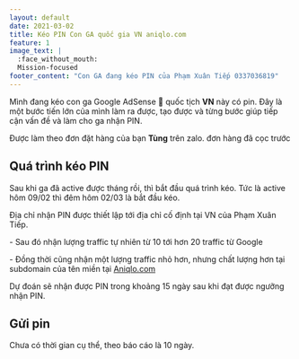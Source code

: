 ```yaml
---
layout: default
date: 2021-03-02
title: Kéo PIN Con GA quốc gia VN aniqlo.com
feature: 1
image_text: |
  :face_without_mouth:
  Mission-focused
footer_content: "Con GA đang kéo PIN của Phạm Xuân Tiếp 0337036819"
---
```


Mình đang kéo con ga Google AdSense 🚨 quốc tịch **VN** này có pin.
Đây là một bước tiến lớn của mình làm ra được, tạo được và từng bước giúp tiếp cận vấn đề và làm cho ga nhận PIN.

Được làm theo đơn đặt hàng của bạn **Tùng** trên zalo. đơn hàng đã cọc trước

## Quá trình kéo PIN

Sau khi ga đã active được tháng rồi, thì bắt đầu quá trình kéo.
Tức là active hôm 09/02 thì đêm hôm 02/03 là bắt đầu kéo.


Địa chỉ nhận PIN được thiết lập tới địa chỉ cố định tại VN của Phạm Xuân Tiếp.

\- Sau đó nhận lượng traffic tự nhiên từ 10 tới hơn 20 traffic từ Google

\- Đồng thời cũng nhận một lượng traffic nhỏ hơn, nhưng chất lượng hơn tại subdomain của tên miền tại [Aniqlo.com](https://Aniqlo.com)

Dự đoán sẽ nhận được PIN trong khoảng 15 ngày sau khi đạt được ngưỡng nhận PIN.

## Gửi pin

Chưa có thời gian cụ thể, theo báo cáo là 10 ngày.

